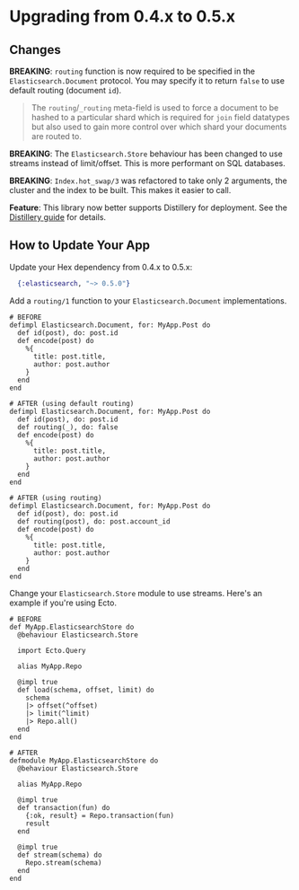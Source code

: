 # Upgrading from 0.4.x to 0.5.x

## Changes

**BREAKING**: `routing` function is now required to be specified in the
`Elasticsearch.Document` protocol. You may specify it to return `false` to
use default routing (document `id`).

> The `routing`/`_routing` meta-field is used to force a document to be hashed
> to a particular shard which is required for `join` field datatypes but also
> used to gain more control over which shard your documents are routed to.

**BREAKING**: The `Elasticsearch.Store` behaviour has been changed to use
streams instead of limit/offset. This is more performant on SQL databases.

**BREAKING**: `Index.hot_swap/3` was refactored to take only 2 arguments,
the cluster and the index to be built. This makes it easier to call.

**Feature**: This library now better supports Distillery for deployment.
See the [Distillery guide](distillery.html) for details.

## How to Update Your App

Update your Hex dependency from 0.4.x to 0.5.x:

```elixir
  {:elasticsearch, "~> 0.5.0"}
```

Add a `routing/1` function to your `Elasticsearch.Document` implementations.

    # BEFORE
    defimpl Elasticsearch.Document, for: MyApp.Post do
      def id(post), do: post.id
      def encode(post) do
        %{
          title: post.title,
          author: post.author
        }
      end
    end

    # AFTER (using default routing)
    defimpl Elasticsearch.Document, for: MyApp.Post do
      def id(post), do: post.id
      def routing(_), do: false
      def encode(post) do
        %{
          title: post.title,
          author: post.author
        }
      end
    end

    # AFTER (using routing)
    defimpl Elasticsearch.Document, for: MyApp.Post do
      def id(post), do: post.id
      def routing(post), do: post.account_id
      def encode(post) do
        %{
          title: post.title,
          author: post.author
        }
      end
    end

Change your `Elasticsearch.Store` module to use streams. Here's an example
if you're using Ecto.

    # BEFORE
    def MyApp.ElasticsearchStore do
      @behaviour Elasticsearch.Store

      import Ecto.Query

      alias MyApp.Repo

      @impl true
      def load(schema, offset, limit) do
        schema
        |> offset(^offset)
        |> limit(^limit)
        |> Repo.all()
      end
    end

    # AFTER
    defmodule MyApp.ElasticsearchStore do
      @behaviour Elasticsearch.Store

      alias MyApp.Repo

      @impl true
      def transaction(fun) do
        {:ok, result} = Repo.transaction(fun)
        result
      end

      @impl true
      def stream(schema) do
        Repo.stream(schema)
      end
    end